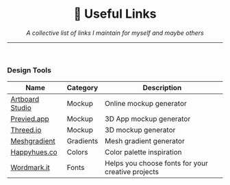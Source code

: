  <div align="center">
    <h1>🍄 Useful Links</h1>
    <i>A collective list of links I maintain for myself and maybe others</i>
</div>

---

<br />

### Design Tools

Name | Category | Description |
|---|---|---|
| [Artboard Studio](https://artboard.studio/) | Mockup | Online mockup generator |
| [Previed.app](https://previewed.app/) | Mockup | 3D App mockup generator |
| [Threed.io](https://threed.io/) | Mockup | 3D mockup generator
| [Meshgradient](https://meshgradient.com/) | Gradients | Mesh gradient generator |
| [Happyhues.co](https://www.happyhues.co/) | Colors | Color palette inspiration |
| [Wordmark.it](https://wordmark.it/) | Fonts | Helps you choose fonts for your creative projects |
